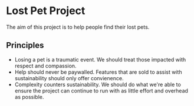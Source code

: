 # Lost Pet Project

The aim of this project is to help people find their lost pets.

## Principles

- Losing a pet is a traumatic event. We should treat those impacted with respect and compassion.
- Help should never be paywalled. Features that are sold to assist with sustainability should only offer convienence.
- Complexity counters sustainability. We should do what we're able to ensure the project can continue to run with as little effort and overhead as possible.
